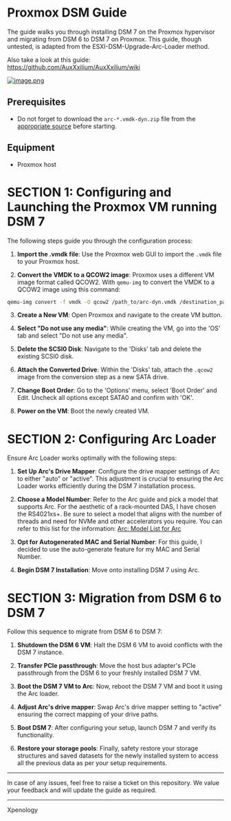 # Proxmox DSM Guide

The guide walks you through installing DSM 7 on the Proxmox hypervisor and migrating from DSM 6 to DSM 7 on Proxmox. This guide, though untested, is adapted from the ESXI-DSM-Upgrade-Arc-Loader method. 

Also take a look at this guide: https://github.com/AuxXxilium/AuxXxilium/wiki

[![image.png](https://i.postimg.cc/B6y2Q23Y/image.png)](https://postimg.cc/ftcV8tJm)

## Prerequisites

- Do not forget to download the `arc-*.vmdk-dyn.zip` file from the [appropriate source](https://github.com/AuxXxilium/arc/releases) before starting.

## Equipment

- Proxmox host

# SECTION 1: Configuring and Launching the Proxmox VM running DSM 7

The following steps guide you through the configuration process:

1. **Import the .vmdk file**: Use the Proxmox web GUI to import the `.vmdk` file to your Proxmox host.

2. **Convert the VMDK to a QCOW2 image**: Proxmox uses a different VM image format called QCOW2. With `qemu-img` to convert the VMDK to a QCOW2 image using this command:

```bash
qemu-img convert -f vmdk -O qcow2 /path_to/arc-dyn.vmdk /destination_path/arc-dyn.qcow2
```

3. **Create a New VM**: Open Proxmox and navigate to the create VM button.

4. **Select "Do not use any media"**: While creating the VM, go into the 'OS' tab and select "Do not use any media".

5. **Delete the SCSI0 Disk**: Navigate to the 'Disks' tab and delete the existing SCSI0 disk.

6. **Attach the Converted Drive**: Within the 'Disks' tab, attach the  `.qcow2` image from the conversion step as a new SATA drive.

7. **Change Boot Order**: Go to the 'Options' menu, select 'Boot Order' and Edit. Uncheck all options except SATA0 and confirm with 'OK'. 

8. **Power on the VM**: Boot the newly created VM.

# SECTION 2: Configuring Arc Loader

Ensure Arc Loader works optimally with the following steps:

1. **Set Up Arc's Drive Mapper**: Configure the drive mapper settings of Arc to either "auto" or "active". This adjustment is crucial to ensuring the Arc Loader works efficiently during the DSM 7 installation process.

2. **Choose a Model Number**: Refer to the Arc guide and pick a model that supports Arc. For the aesthetic of a rack-mounted DAS, I have chosen the RS4021xs+. Be sure to select a model that aligns with the number of threads and need for NVMe and other accelerators you require. You can refer to this list for the information: [Arc: Model List for Arc](https://github.com/AuxXxilium/AuxXxilium/wiki/Arc:-Model-List-for-Arc)
   
3. **Opt for Autogenerated MAC and Serial Number**: For this guide, I decided to use the auto-generate feature for my MAC and Serial Number.

4. **Begin DSM 7 Installation**: Move onto installing DSM 7 using Arc.



# SECTION 3: Migration from DSM 6 to DSM 7

Follow this sequence to migrate from DSM 6 to DSM 7:

1. **Shutdown the DSM 6 VM**: Halt the DSM 6 VM to avoid conflicts with the DSM 7 instance.

2. **Transfer PCIe passthrough**: Move the host bus adapter's PCIe passthrough from the DSM 6 to your freshly installed DSM 7 VM.

3. **Boot the DSM 7 VM to Arc**: Now, reboot the DSM 7 VM and boot it using the Arc loader.

4. **Adjust Arc's drive mapper**: Swap Arc's drive mapper setting to "active" ensuring the correct mapping of your drive paths.

5. **Boot DSM 7**: After configuring your setup, launch DSM 7 and verify its functionality.

6. **Restore your storage pools**: Finally, safety restore your storage structures and saved datasets for the newly installed system to access all the previous data as per your setup requirements.

---

In case of any issues, feel free to raise a ticket on this repository. We value your feedback and will update the guide as required.

---
Xpenology
